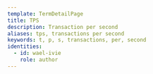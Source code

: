 ```yaml
---
template: TermDetailPage
title: TPS
description: Transaction per second
aliases: tps, transactions per second
keywords: t, p, s, transactions, per, second
identities:
  - id: wael-ivie
    role: author
---
```

